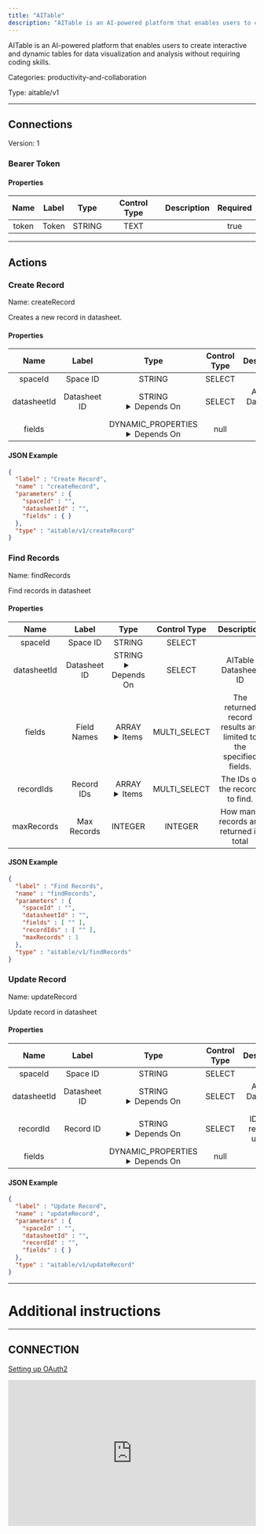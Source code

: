 ```yaml
---
title: "AITable"
description: "AITable is an AI-powered platform that enables users to create interactive and dynamic tables for data visualization and analysis without requiring coding skills."
---
```


AITable is an AI-powered platform that enables users to create interactive and dynamic tables for data visualization and analysis without requiring coding skills.


Categories: productivity-and-collaboration


Type: aitable/v1

<hr />



## Connections

Version: 1


### Bearer Token

#### Properties

|      Name       |      Label     |     Type     |    Control Type     |     Description     | Required |
|:---------------:|:--------------:|:------------:|:-------------------:|:-------------------:|:--------:|
| token | Token | STRING | TEXT |  | true |





<hr />



## Actions


### Create Record
Name: createRecord

Creates a new record in datasheet.

#### Properties

|      Name       |      Label     |     Type     |    Control Type     |     Description     | Required |
|:---------------:|:--------------:|:------------:|:-------------------:|:-------------------:|:--------:|
| spaceId | Space ID | STRING | SELECT |  | true |
| datasheetId | Datasheet ID | STRING <details> <summary> Depends On </summary> spaceId </details> | SELECT | AITable Datasheet ID | true |
| fields | | DYNAMIC_PROPERTIES <details> <summary> Depends On </summary> datasheetId </details> | null |  | null |


#### JSON Example
```json
{
  "label" : "Create Record",
  "name" : "createRecord",
  "parameters" : {
    "spaceId" : "",
    "datasheetId" : "",
    "fields" : { }
  },
  "type" : "aitable/v1/createRecord"
}
```


### Find Records
Name: findRecords

Find records in datasheet

#### Properties

|      Name       |      Label     |     Type     |    Control Type     |     Description     | Required |
|:---------------:|:--------------:|:------------:|:-------------------:|:-------------------:|:--------:|
| spaceId | Space ID | STRING | SELECT |  | true |
| datasheetId | Datasheet ID | STRING <details> <summary> Depends On </summary> spaceId </details> | SELECT | AITable Datasheet ID | true |
| fields | Field Names | ARRAY <details> <summary> Items </summary> [STRING] </details> | MULTI_SELECT | The returned record results are limited to the specified fields. | false |
| recordIds | Record IDs | ARRAY <details> <summary> Items </summary> [STRING] </details> | MULTI_SELECT | The IDs of the records to find. | false |
| maxRecords | Max Records | INTEGER | INTEGER | How many records are returned in total | false |


#### JSON Example
```json
{
  "label" : "Find Records",
  "name" : "findRecords",
  "parameters" : {
    "spaceId" : "",
    "datasheetId" : "",
    "fields" : [ "" ],
    "recordIds" : [ "" ],
    "maxRecords" : 1
  },
  "type" : "aitable/v1/findRecords"
}
```


### Update Record
Name: updateRecord

Update record in datasheet

#### Properties

|      Name       |      Label     |     Type     |    Control Type     |     Description     | Required |
|:---------------:|:--------------:|:------------:|:-------------------:|:-------------------:|:--------:|
| spaceId | Space ID | STRING | SELECT |  | true |
| datasheetId | Datasheet ID | STRING <details> <summary> Depends On </summary> spaceId </details> | SELECT | AITable Datasheet ID | true |
| recordId | Record ID | STRING <details> <summary> Depends On </summary> datasheetId </details> | SELECT | ID of the record to update. | true |
| fields | | DYNAMIC_PROPERTIES <details> <summary> Depends On </summary> datasheetId </details> | null |  | null |


#### JSON Example
```json
{
  "label" : "Update Record",
  "name" : "updateRecord",
  "parameters" : {
    "spaceId" : "",
    "datasheetId" : "",
    "recordId" : "",
    "fields" : { }
  },
  "type" : "aitable/v1/updateRecord"
}
```




<hr />

# Additional instructions
<hr />

## CONNECTION

[Setting up OAuth2](https://developers.aitable.ai/api/quick-start/#:~:text=API%20Token%20is%20the%20user,request%20to%20facilitate%20server%20authentication.)

<div style="position:relative;height:0;width:100%;overflow:hidden;z-index:99999;box-sizing:border-box;padding-bottom:calc(52.69531250% + 32px)"><iframe src="https://www.guidejar.com/embed/51781518-3dd5-4d75-9a37-0cc85a58a66f?type=1&controls=on" width="100%" height="100%" style="height:100%;position:absolute;inset:0" allowfullscreen frameborder="0"></iframe></div>
